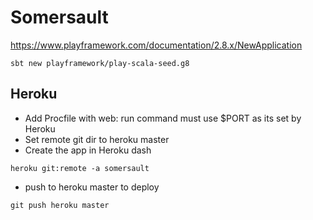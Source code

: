 # Somersault


https://www.playframework.com/documentation/2.8.x/NewApplication

```sbt new playframework/play-scala-seed.g8```

## Heroku

- Add Procfile with web: run command must use $PORT as its set by Heroku
- Set remote git dir to heroku master
- Create the app in Heroku dash

```$xslt
heroku git:remote -a somersault
```

- push to heroku master to deploy

```$xslt
git push heroku master
```




